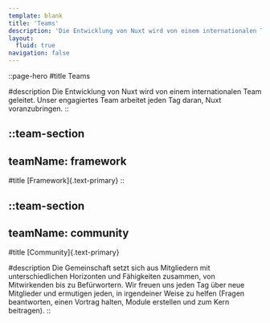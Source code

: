 ```yaml
---
template: blank
title: 'Teams'
description: 'Die Entwicklung von Nuxt wird von einem internationalen Team geleitet. Unser engagiertes Team arbeitet jeden Tag daran, Nuxt voranzubringen.'
layout:
  fluid: true
navigation: false
---
```


::page-hero
#title
Teams

#description
Die Entwicklung von Nuxt wird von einem internationalen Team geleitet. Unser engagiertes Team arbeitet jeden Tag daran, Nuxt voranzubringen.
::

::team-section
---
teamName: framework
---

#title
[Framework]{.text-primary}
::

::team-section
---
teamName: community
---
#title
[Community]{.text-primary}

#description
Die Gemeinschaft setzt sich aus Mitgliedern mit unterschiedlichen Horizonten und Fähigkeiten zusammen, von Mitwirkenden bis zu Befürwortern. Wir freuen uns jeden Tag über neue Mitglieder und ermutigen jeden, in irgendeiner Weise zu helfen (Fragen beantworten, einen Vortrag halten, Module erstellen und zum Kern beitragen).
::
